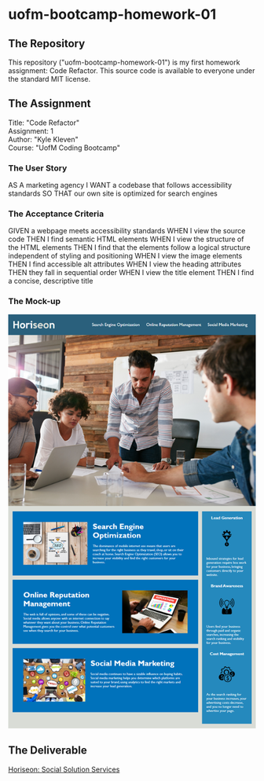 # uofm-bootcamp-homework-01

## The Repository
This repository ("uofm-bootcamp-homework-01") is my first homework assignment: Code Refactor. This source code is available to everyone under the standard MIT license.

## The Assignment
Title: "Code Refactor"  
Assignment: 1  
Author: "Kyle Kleven"  
Course: "UofM Coding Bootcamp"  

### The User Story
AS A marketing agency
I WANT a codebase that follows accessibility standards
SO THAT our own site is optimized for search engines

### The Acceptance Criteria

GIVEN a webpage meets accessibility standards
WHEN I view the source code
THEN I find semantic HTML elements
WHEN I view the structure of the HTML elements
THEN I find that the elements follow a logical structure independent of styling and positioning
WHEN I view the image elements
THEN I find accessible alt attributes
WHEN I view the heading attributes
THEN they fall in sequential order
WHEN I view the title element
THEN I find a concise, descriptive title

### The Mock-up
<img src="./assignment/01-html-css-git-homework-demo.png" alt="Team Meeting" width="600"/>

## The Deliverable
[Horiseon: Social Solution Services](https://kdkleven.github.io/uofm-bootcamp-homework-01/index.html)

